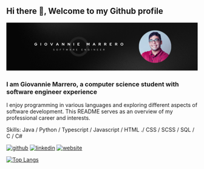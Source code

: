 ## Hi there 👋, Welcome to my Github profile

![Profile banner](https://github.com/giovannie-marrero/giovannie-marrero/blob/main/images/banner.png?raw=true)
### I am Giovannie Marrero, a computer science student with software engineer experience
I enjoy programming in various languages and exploring different aspects of software development. This README serves as an overview of my professional career and interests.

Skills: Java / Python / Typescript / Javascript / HTML ./ CSS / SCSS / SQL / C / C#

[<img src='https://cdn.jsdelivr.net/npm/simple-icons@3.0.1/icons/github.svg' alt='github' height='40'>](https://github.com/giovannie-marrero)  [<img src='https://cdn.jsdelivr.net/npm/simple-icons@3.0.1/icons/linkedin.svg' alt='linkedin' height='40'>](https://www.linkedin.com/in/giovannie-marrero-barreto/)  [<img src='https://cdn.jsdelivr.net/npm/simple-icons@3.0.1/icons/icloud.svg' alt='website' height='40'>](https://giovanniemarrero.com/)  

[![Top Langs](https://github-readme-stats.vercel.app/api/top-langs/?username=giovannie-marrero)](https://github.com/anuraghazra/github-readme-stats)  

